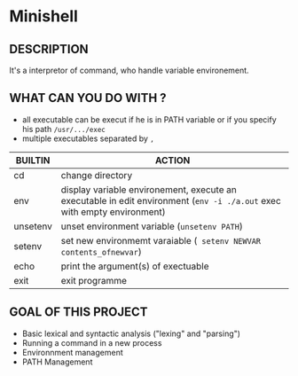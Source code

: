 # Minishell

## DESCRIPTION

It's a interpretor of command, who handle variable environement.

## WHAT CAN YOU DO WITH ?

* all executable can be execut if he is in PATH variable or if you specify his path `/usr/.../exec`
* multiple executables separated by `,`

| BUILTIN | ACTION |
| --- | --- |
| cd | change directory |
| env | display variable environement, execute an executable in edit environment (`env -i ./a.out` exec with empty environment) |
| unsetenv | unset environment variable (`unsetenv PATH`) |
| setenv | set new environmemt varaiable (` setenv NEWVAR contents_ofnewvar`) |
| echo | print the argument(s) of exectuable |
| exit | exit programme |

## GOAL OF THIS PROJECT

* Basic lexical and syntactic analysis ("lexing" and "parsing")
* Running a command in a new process
* Environnment management
* PATH Management
